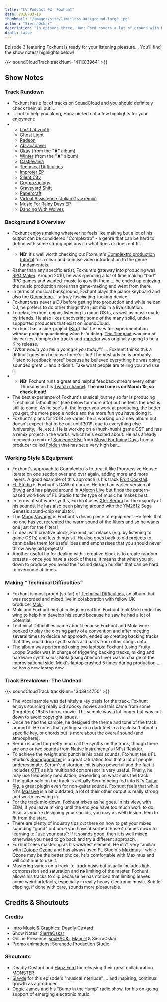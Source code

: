 ```yaml
---
title: "LV Podcast #3: Foxhunt"
date: 2018-03-10
thumbnail: "/images/site/limitless-background-large.jpg"
author: "SierraOskar"
description: "In episode three, Hanz Ford covers a lot of ground with UK-based producer Foxhunt. Listen now to find out what an Otomatone is and why not limiting masters can be a good idea..."
draft: false
---
```


Episode 3 featuring Foxhunt is ready for your listening pleasure... You'll find the show notes/ highlights below!

{{< soundCloudTrack trackNum="411083964" >}}

## Show Notes

### Track Rundown

*   Foxhunt has _a lot_ of tracks on SoundCloud and you should definitely check them all out ...
*   ... but to help you along, Hanz picked out a few highlights for your enjoyment:
*   *   [Lost Labyrinth](https://soundcloud.com/foxhunt-official/lost-labyrinth-original-mix)
    *   [Ghost Light](https://soundcloud.com/foxhunt-official/foxhunt-ghost-light)
    *   [Radeon](https://soundcloud.com/foxhunt-official/causticcat-and-foxhunt-radeon-free-download)
    *   [Abracadaver](https://soundcloud.com/foxhunt-official/foxhunt-abracadaver)
    *   [Okay](https://soundcloud.com/foxhunt-official/7-okay) (from the "♜" album)
    *   [Winter](https://soundcloud.com/foxhunt-official/12-winter) (from the "♜" album)
    *   [Castlevania](https://soundcloud.com/foxhunt-official/sets/foxhunt-castlevania)
    *   [Technical Difficulties](https://soundcloud.com/foxhunt-official/foxhunt-moki-technical-difficulties-album-continuous-mix)
    *   [Improter EP](https://soundcloud.com/foxhunt-official/sets/foxhunt-imperator)
    *   [Silent City](https://soundcloud.com/foxhunt-official/foxhunt-silent-city)
    *   [Crytpozoology](https://soundcloud.com/foxhunt-official/sets/cryptozoology)
    *   [Graveyard Shift](https://soundcloud.com/foxhunt-official/sets/foxhunt-graveyard-shift-ft)
    *   [Papercraft](https://soundcloud.com/foxhunt-official/sets/foxhunt-papercraft)
    *   [Virtual Assistence (Julian Gray remix)](https://soundcloud.com/foxhunt-official/virtual-assistance-foxhunt-remix)
    *   [Music For Rainy Days EP](https://soundcloud.com/foxhunt-official/sets/foxhunt-music-for-rainy-days)
    *   [Dancing With Wolves](https://soundcloud.com/foxhunt-official/foxhunt-dancing-with-wolves-free-dl)

### Background & Overview

*   Foxhunt enjoys making whatever he feels like making but a lot of his output can be considered "Complextro" - a genre that can be hard to define with some strong opinions on what does or does not fit.
*   *   **NB:** it's well worth checking out Foxhunt's [Complextro production tutorial](https://www.youtube.com/watch?v=mLdGM6msDYs) for a clear and concise video introduction to the genre fundamentals.
*   Rather than any specific artist, Foxhunt's gateway into producing was [RPG Maker](http://www.rpgmakerweb.com). Around 2010, he was spending a lot of time making "bad" RPG games and wanted  music to go with them ... he ended up enjoying the music production more than game-making and went from there.
*   In terms of musical background, Foxhunt plays the piano/ keyboard and also the [Otomatone](http://www.otamatone.com) ... a _truly_ fascinating-looking device.
*   Foxhunt was never a DJ before getting into production and while he can DJ, he prefers to do other things than just mix in a live situation.
*   To relax, Foxhunt enjoys listening to game OSTs, as well as music made by friends. He also likes uncovering some of the many solid, under-supported producers that exist on SoundCloud.
*   Foxhunt has a side-project ([Kiro](https://soundcloud.com/kiro-official)) that he uses for experimentation without people questioning what he's doing. [The Tempest](https://soundcloud.com/kiro-official/the-tempest-original-mix-available-dec-24th-on-sergal-soundwaves) was one of his earliest complextro tracks and [Impretor](https://soundcloud.com/foxhunt-official/sets/foxhunt-imperator) was originally going to be a Kiro release.
*   _"What would you tell a younger you today"?_ ... Foxhunt thinks this a difficult question because there's a lot! The best advice is probably "listen to feedback more" because he believed everything he was doing sounded great ... and it didn't. Take what people are telling you and use it.
*   *   **NB:** Foxhunt runs a great and helpful feedback stream every other Thursday on his [Twitch channel](https://www.twitch.tv/foxhuntelectronic). **The next one is on March 15, so check it out!**
*   The best experience of Foxhunt's musical journey so far is producing "Technical Difficulties" (see below for more info) but he feels the best is still to come. As he see's it, the longer you work at producing, the better you get, the more people notice and the more fun you have doing it.
*   Foxhunt's plans for 2018 are varied: he _is_ working on a new album but doesn't expect that to be out until 2019, due to everything else (university, life, etc.). He is working on a (hush-hush) game OST and has a remix project in the works, which he's excited about. He has already received a remix of [Someone Else](https://soundcloud.com/foxhunt-official/foxhunt-someone-else?in=foxhunt-official/sets/foxhunt-music-for-rainy-days) from [Music For Rainy Days](https://soundcloud.com/foxhunt-official/foxhunt-someone-else?in=foxhunt-official/sets/foxhunt-music-for-rainy-days) from a producer called [Folden](https://soundcloud.com/thisisfolden) that has set a very high bar...

### Working Style & Equipment

*   Foxhunt's approach to Complextro is to treat it like Progressive House: iterate on one section over and over again, adding more and more layers. A good example of this approach is his track [Fruit Cocktail](https://soundcloud.com/argofox/foxhunt-fruit-cocktail).
*   [FL Studio](https://www.image-line.com/flstudio/) is Foxhunt's DAW of choice. He tried an earlier version of [Bitwig](https://www.bitwig.com/en/home.html) and has played around in [Ableton Live](https://www.ableton.com) but finds the pattern-based workflow of FL Studio fits the type of music he makes best.
*   In terms of software synths, Foxhunt uses [Xfer Serum](https://www.xferrecords.com/products/serum) for the majority of his sounds. He has also been playing around with the [YM2612](https://en.wikipedia.org/wiki/Yamaha_YM2612) Sega Genesis sound-chip emulator.
*   The [Moog Voyager](https://www.moogmusic.com/products/minimoog-voyagers/minimoog-voyager-performer-edition) is Foxhunt's dream piece of equipment. He feels that no one has yet recreated the warm sound of the filters and so he wants one just for the filters!
*   To deal with creative block, Foxhunt just relaxes (e.g. by listening to game OSTs) and lets things sit. He also goes back to old projects to cannibalise them for useful ideas and emphasises that you should never throw away old projects!
*   Another useful tip for dealing with a creative block is to create random presets - once you have a stock of these, it means that when you sit down to produce you avoid the "sound design hurdle" that can be hard to overcome at times.

### Making "Technical Difficulties"

*   Foxhunt is most proud (so far) of [Technical Difficulties](https://soundcloud.com/foxhunt-official/foxhunt-moki-technical-difficulties-album-continuous-mix), an album that was recorded and mixed live in collaboration with fellow UK producer [Moki](https://soundcloud.com/moki_music).
*   Moki and Foxhunt met at college in real life. Foxhunt took Moki under his wing to help him develop his sound because he saw he had a lot of potential.
*   Technical Difficulties came about because Foxhunt and Moki were booked to play the closing party of a convention and after meeting several times to decide an approach, ended up creating backing tracks that they could drop synth solos and parts from other songs onto.
*   The album was performed using two laptops: Foxhunt (using Fruity Loops Studio) was in charge of triggering backing tracks, mixing and hardware synth solos; Moki (using Ableton Live) was in charge of the improvisational side. Moki's laptop crashed 5 times during production ... he has a new laptop now.

### Track Breakdown: The Undead

{{< soundCloudTrack trackNum="343944750" >}}

*   The vocal sample was definitely a key basis for the track. Foxhunt enjoys sourcing really old spooky movies and this came from some (forgotten) 1950s horror movie. The sample was a lot longer but was cut down to avoid copyright issues.
*   Once he had the sample, he designed the theme and tone of the track around it. He notes that getting such a dark feel in a track isn't about a specific key, or chords but is more about the overall sound (and atmosphere).
*   Serum is used for pretty much all the synths on the track, though there are one or two sounds from Native Instruments's (NI's) [Reaktor](https://www.native-instruments.com/en/products/komplete/synths/reaktor-6/).
*   To achieve the weight and punch in his bass sounds, Foxhunt feels FL Studio's [Soundgoodizer](https://www.image-line.com/support/FLHelp/html/plugins/Soundgoodizer.htm) is a great saturation tool that a lot of people underestimate. Serum's distortion unit is also powerful and the fact it includes [OTT](https://www.xferrecords.com/freeware) as it's multiband compressor is very useful. Finally, he may use frequency modulation, depending on what suits the track.
*   The guitar solo on the track is actually Serum being fed into NI's [Guitar Rig](https://www.native-instruments.com/en/products/komplete/guitar/guitar-rig-5-pro/), a great plugin even for non-guitar sounds. Foxhunt feels that while NI's [Massive](https://www.native-instruments.com/en/products/komplete/synths/massive/) is a bit outdated, a lot of their other output is really strong and worth investing in.
*   For the track mix-down, Foxhunt mixes as he goes. In his view, with EDM, if you leave mixing until the end you have too much work to do. Also, as you're designing your sounds, you may as well design them to fit from the start.
*   There are plenty of industry tips out there on how to get your mixes sounding "good" but once you have absorbed those it comes down to learning to "use your ears": if it sounds good, then it is well mixed, otherwise you need to go back and try a different approach.
*   Foxhunt sees mastering as his weakest element. He isn't very familiar with [iZotope Ozone](https://www.izotope.com/en/products/master-and-deliver/ozone.html) and has always used FL Studio's [Maximus](https://www.image-line.com/plugins/Effects/Maximus/) - while Ozone may be the better choice, he's comfortable with Maximus and will continue to use it.
*   Mastering varies on a track-to-track basis but usually includes light compression and saturation and **no** limiting of the master. Foxhunt allows his tracks to clip because he has noticed that limiting leaves some weird artefacts, especially in really heavy electronic music. Subtle clipping, if done with care, sounds more pleasurable.

## Credits & Shoutouts

### Credits

*   Intro Music & Graphics: [Deadly Custard](https://soundcloud.com/deadlycustard)
*   Show Notes: [SierraOskar](https://soundcloud.com/sierraoskar)
*   Online Presence: [socHACKi](https://soundcloud.com/sochackimusic), [Manuel](https://soundcloud.com/st-manuel) & SierraOskar
*   Promo animations: [Serenade Production Studio](https://soundcloud.com/asunsin)

### Shoutouts

*   Deadly Custard and [Hanz Ford](https://soundcloud.com/hanzford) for releasing their great collaboration [MONSTER](https://wordpress.com/post/audioapostles.org/533)
*   [Slayde](https://soundcloud.com/slayd3) for this episode's "musical interlude" ... and inspiring, continual growth as a producer.
*   [Oggie James](https://soundcloud.com/oggie-james) and his "Bump in the Hump" radio show, for his on-going support of emerging electronic music.